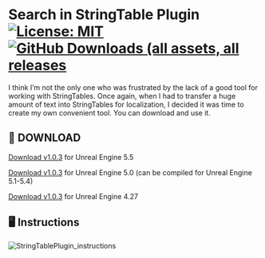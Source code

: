 # Search in StringTable Plugin [![License: MIT](https://img.shields.io/badge/License-MIT-blue.svg)](LICENSE) [<img alt="GitHub Downloads (all assets, all releases" src="https://img.shields.io/github/downloads/gradient92/StringTableSearch_Plugin/total" />](https://github.com/gradient92/StringTableSearch_Plugin/releases)
I think I’m not the only one who was frustrated by the lack of a good tool for working with StringTables. Once again, when I had to transfer a huge amount of text into StringTables for localization, I decided it was time to create my own convenient tool. You can download and use it. 

## :floppy_disk: DOWNLOAD

[Download v1.0.3](https://github.com/gradient92/StringTableSearch_Plugin/releases/download/v1.0.3_ue5.5/StringTableSearchPlugin_v1.0.3_ue5.5.zip) for Unreal Engine 5.5

[Download v1.0.3](https://github.com/gradient92/StringTableSearch_Plugin/releases/download/v1.0.3_ue5.0/StringTableSearchPlugin_v1.0.3_ue5.0.zip) for Unreal Engine 5.0 (can be compiled for Unreal Engine 5.1-5.4)

[Download v1.0.3](https://github.com/gradient92/StringTableSearch_Plugin/releases/download/v1.0.3_ue4.27/StringTableSearchPlugin_v1.0.3_ue4.27.zip) for Unreal Engine 4.27

## :desktop_computer: Instructions
![StringTablePlugin_instructions](https://github.com/user-attachments/assets/5e080996-1b20-4858-9232-aa9de08147b0)
